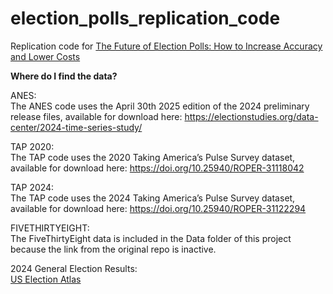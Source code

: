 # election_polls_replication_code
Replication code for [The Future of Election Polls: How to Increase Accuracy and Lower Costs](https://medium.com/@pe52/414bc5a870c0)

**Where do I find the data?**

ANES: <br>
The ANES code uses the April 30th 2025 edition of the 2024 preliminary release files, available for download here: https://electionstudies.org/data-center/2024-time-series-study/

TAP 2020: <br>
The TAP code uses the 2020 Taking America’s Pulse Survey dataset, available for download here: 
https://doi.org/10.25940/ROPER-31118042 

TAP 2024: <br> 
The TAP code uses the 2024 Taking America’s Pulse Survey dataset, available for download here: 
https://doi.org/10.25940/ROPER-31122294 

FIVETHIRTYEIGHT: <br> 
The FiveThirtyEight data is included in the Data folder of this project because the link from the original repo is inactive. 

2024 General Election Results: <br> 
[US Election Atlas](https://uselectionatlas.org/RESULTS/index.html)